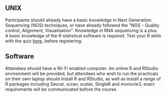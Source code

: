 
## UNIX

Participants should already have a basic knowledge in Next Generation Sequencing (NGS) techniques, or have already followed the "NGS - Quality control, Alignment, Visualisation". Knowledge in RNA sequencing is a plus. A basic knowledge of the R statistical software is required. Test your R skills with the quiz [here](https://docs.google.com/forms/d/e/1FAIpQLSdIyeuabd_ZOWXgI1MWHapmaOMu20L9ESkLDZiWnpmkpujyOg/viewform?usp=sf_link), before registering.

## Software

Attendees should have a Wi-Fi enabled computer. An online R and RStudio environment will be provided, but attendees who wish to run the practicals on their own laptop should install R and RStudio, as well as install a range of R packages including Seurat, scran, scater, SingleR and monocle3, exact requirements will be communicated before the course. 
